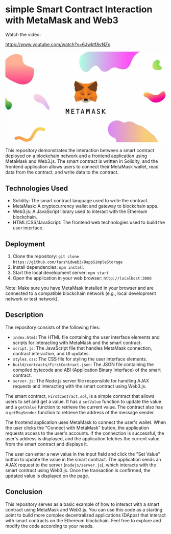 # simple Smart Contract Interaction with MetaMask and Web3

Watch the video:

https://www.youtube.com/watch?v=6JwktfAvNZg

[![Watch the video](assets/metamask.webp)]([assets/dapp.mp4](https://www.youtube.com/watch?v=6JwktfAvNZg))

This repository demonstrates the interaction between a smart contract deployed on a blockchain network and a frontend application using MetaMask and Web3.js. The smart contract is written in Solidity, and the frontend application allows users to connect their MetaMask wallet, read data from the contract, and write data to the contract.

## Technologies Used
- Solidity: The smart contract language used to write the contract.
- MetaMask: A cryptocurrency wallet and gateway to blockchain apps.
- Web3.js: A JavaScript library used to interact with the Ethereum blockchain.
- HTML/CSS/JavaScript: The frontend web technologies used to build the user interface.

## Deployment

1. Clone the repository: `git clone https://github.com/farshidweb3/DappSimpleStorage`
2. Install dependencies: `npm install`
3. Start the local development server: `npm start`
4. Open the application in your web browser: `http://localhost:3000`

Note: Make sure you have MetaMask installed in your browser and are connected to a compatible blockchain network (e.g., local development network or test network).

## Description

The repository consists of the following files:

- `index.html`: The HTML file containing the user interface elements and scripts for interacting with MetaMask and the smart contract.
- `script.js`: The JavaScript file that handles MetaMask connection, contract interaction, and UI updates.
- `styles.css`: The CSS file for styling the user interface elements.
- `build/contracts/FirstContract.json`: The JSON file containing the compiled bytecode and ABI (Application Binary Interface) of the smart contract.
- `server.js`: The Node.js server file responsible for handling AJAX requests and interacting with the smart contract using Web3.js.

The smart contract, `FirstContract.sol`, is a simple contract that allows users to set and get a value. It has a `setValue` function to update the value and a `getValue` function to retrieve the current value. The contract also has a `getMsgSender` function to retrieve the address of the message sender.

The frontend application uses MetaMask to connect the user's wallet. When the user clicks the "Connect with MetaMask" button, the application requests access to the user's accounts. If the connection is successful, the user's address is displayed, and the application fetches the current value from the smart contract and displays it.

The user can enter a new value in the input field and click the "Set Value" button to update the value in the smart contract. The application sends an AJAX request to the server (`nodejs/server.js`), which interacts with the smart contract using Web3.js. Once the transaction is confirmed, the updated value is displayed on the page.

## Conclusion

This repository serves as a basic example of how to interact with a smart contract using MetaMask and Web3.js. You can use this code as a starting point to build more complex decentralized applications (DApps) that interact with smart contracts on the Ethereum blockchain. Feel free to explore and modify the code according to your needs.
